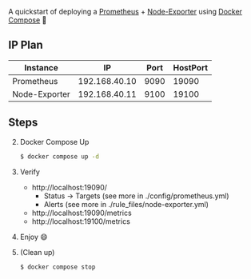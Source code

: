 A quickstart of deploying a [Prometheus](https://prometheus.io/) + [Node-Exporter](https://github.com/prometheus/node_exporter) using [Docker Compose](https://docs.docker.com/compose/) :whale2:

## IP Plan

| Instance      | IP            | Port | HostPort |
| ------------- | ------------- | ---- | -------- |
| Prometheus    | 192.168.40.10 | 9090 | 19090    |
| Node-Exporter | 192.168.40.11 | 9100 | 19100    |

## Steps

2. Docker Compose Up

   ```bash
   $ docker compose up -d
   ```

3. Verify

   - http://localhost:19090/
     - Status → Targets (see more in ./config/prometheus.yml)
     - Alerts (see more in ./rule_files/node-exporter.yml)
   - http://localhost:19090/metrics
   - http://localhost:19100/metrics
   
4. Enjoy :smile:

5. (Clean up)

   ```bash
   $ docker compose stop
   ```

   

   

